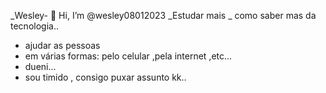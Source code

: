 _Wesley- 👋 Hi, I’m @wesley08012023
_Estudar mais
_ como saber mas da tecnologia..
- ajudar as pessoas 
- em várias formas: pelo celular ,pela internet ,etc...
-  dueni...
-  sou timido , consigo puxar assunto kk..

<!---
wesley08012023/wesley08012023 is a ✨ special ✨ repository because its `README.md` (this file) appears on your GitHub profile.
You can click the Preview link to take a look at your changes.
--->
